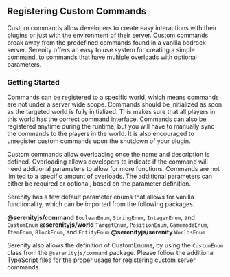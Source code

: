 ## Registering Custom Commands

Custom commands allow developers to create easy interactions with their plugins or just with the environment of their server. Custom commands break away from the predefined commands found in a vanilla bedrock server. Serenity offers an easy to use system for creating a simple command, to commands that have multiple overloads with optional parameters.

### Getting Started

Commands can be registered to a specific world, which means commands are not under a server wide scope. Commands should be initialized as soon as the targeted world is fully initialized. This makes sure that all players in this world has the correct command interface. Commands can also be registered anytime during the runtime, but you will have to manually sync the commands to the players in the world. It is also encouraged to unregister custom commands upon the shutdown of your plugin.

Custom commands allow overloading once the name and description is defined. Overloading allows developers to indicate if the command will need additional parameters to allow for more functions. Commands are not limited to a specific amount of overloads. The additional parameters can either be required or optional, based on the parameter definition.

Serenity has a few default parameter enums that allows for vanilla functionality, which can be imported from the following packages.

**@serenityjs/command** `BooleanEnum`, `StringEnum`, `IntegerEnum`, and `CustomEnum`
**@serenityjs/world** `TargetEnum`, `PositionEnum`, `GamemodeEnum`, `ItemEnum`, `BlockEnum`, and `EntityEnum`
**@serenityjs/serenity** `WorldsEnum`

Serenity also allows the definition of CustomEnums, by using the `CustomEnum` class from the `@serenityjs/command` package. Please follow the additional TypeScript files for the proper usage for registering custom server commands.